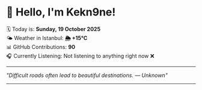 # 👋 Hello, I'm Kekn9ne!

🗓️ Today is: **Sunday, 19 October 2025**  
🌤️ Weather in Istanbul: **🌦   +15°C**  
📊 GitHub Contributions: **90**  
🎧 Currently Listening: Not listening to anything right now ❌

---

_"Difficult roads often lead to beautiful destinations. — *Unknown*"_

---
